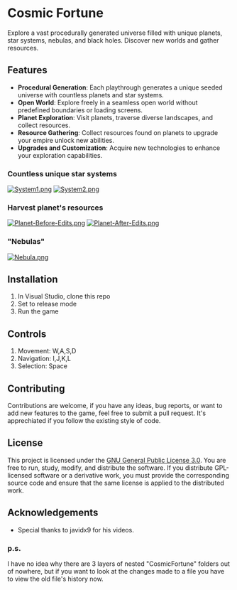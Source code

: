 # Cosmic Fortune

Explore a vast procedurally generated universe filled with unique planets, star systems, nebulas, and black holes. Discover new worlds and gather resources.

## Features

- **Procedural Generation**: Each playthrough generates a unique seeded universe with countless planets and star systems.
- **Open World**: Explore freely in a seamless open world without predefined boundaries or loading screens.
- **Planet Exploration**: Visit planets, traverse diverse landscapes, and collect resources.
- **Resource Gathering**: Collect resources found on planets to upgrade your empire unlock new abilities.
- **Upgrades and Customization**: Acquire new technologies to enhance your exploration capabilities.

### Countless unique star systems
[![System1.png](https://i.postimg.cc/fyxhkdN3/System1.png)](https://postimg.cc/9wFknrzV)
[![System2.png](https://i.postimg.cc/h4xn2kdS/System2.png)](https://postimg.cc/yWV2drj5)

### Harvest planet's resources
[![Planet-Before-Edits.png](https://i.postimg.cc/sD4rr5mq/Planet-Before-Edits.png)](https://postimg.cc/fJyF7t6f)
[![Planet-After-Edits.png](https://i.postimg.cc/pXHH4sfK/Planet-After-Edits.png)](https://postimg.cc/9zJKqtNf)

### "Nebulas"
[![Nebula.png](https://i.postimg.cc/L5dpHTrK/Nebula.png)](https://postimg.cc/ZBLgHrbV)

## Installation

1. In Visual Studio, clone this repo
2. Set to release mode
3. Run the game

## Controls

1. Movement: W,A,S,D
2. Navigation: I,J,K,L
3. Selection: Space

## Contributing

Contributions are welcome, if you have any ideas, bug reports, or want to add new features to the game, feel free to submit a pull request. It's apprechiated if you follow the existing style of code.

## License

This project is licensed under the [GNU General Public License 3.0](LICENSE.txt). You are free to run, study, modify, and distribute the software. If you distribute GPL-licensed software or a derivative work, you must provide the corresponding source code and ensure that the same license is applied to the distributed work.

## Acknowledgements

- Special thanks to javidx9 for his videos.

### p.s.
I have no idea why there are 3 layers of nested "CosmicFortune" folders out of nowhere, but if you want to look at the changes made to a file you have to view the old file's history now.

